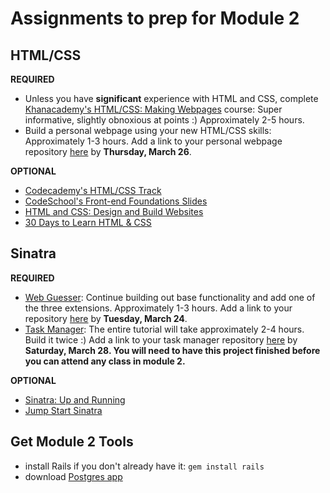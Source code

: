 # Assignments to prep for Module 2

## HTML/CSS

**REQUIRED**

* Unless you have **significant** experience with HTML and CSS, complete [Khanacademy's HTML/CSS: Making Webpages](https://www.khanacademy.org/computing/computer-programming/html-css) course: Super informative, slightly obnoxious at points :) Approximately 2-5 hours. 
* Build a personal webpage using your new HTML/CSS skills: Approximately 1-3 hours. Add a link to your personal webpage repository [here](https://github.com/turingschool/ruby-submissions/blob/master/1503/module_2_prep/personal_html_css.yml) by **Thursday, March 26**. 

**OPTIONAL**

* [Codecademy's HTML/CSS Track](http://www.codecademy.com/en/tracks/web)
* [CodeSchool's Front-end Foundations Slides](http://courseware.codeschool.com/front-end-foundations/Front-end-Foundations.pdf)
* [HTML and CSS: Design and Build Websites](http://www.amazon.com/HTML-CSS-Design-Build-Websites/dp/1118008189)
* [30 Days to Learn HTML & CSS](http://webdesign.tutsplus.com/courses/30-days-to-learn-html-css)

## Sinatra

**REQUIRED**

* [Web Guesser](http://tutorials.jumpstartlab.com/projects/web_guesser.html): Continue building out base functionality and add one of the three extensions. Approximately 1-3 hours. Add a link to your repository [here](https://github.com/turingschool/ruby-submissions/blob/master/1503/module_2_prep/webguesser.yml) by **Tuesday, March 24**. 
* [Task Manager](https://github.com/JumpstartLab/curriculum/blob/master/source/projects/task_manager.markdown): The entire tutorial will take approximately 2-4 hours. Build it twice :) Add a link to your task manager repository [here](https://github.com/turingschool/ruby-submissions/blob/master/1503/module_2_prep/task_manager.yml) by **Saturday, March 28. You will need to have this project finished before you can attend any class in module 2.** 

**OPTIONAL**

* [Sinatra: Up and Running](http://www.amazon.com/Sinatra-Up-Running-Alan-Harris/dp/1449304230/ref=sr_1_2?ie=UTF8&qid=1422133158&sr=8-2&keywords=sinatra+application)
* [Jump Start Sinatra](http://www.amazon.com/Jump-Start-Sinatra-Darren-Jones/dp/0987332147/ref=sr_1_1?ie=UTF8&qid=1422133181&sr=8-1&keywords=jumpstart+sinatra)

## Get Module 2 Tools

* install Rails if you don't already have it: `gem install rails`
* download [Postgres app](http://postgresapp.com/)
